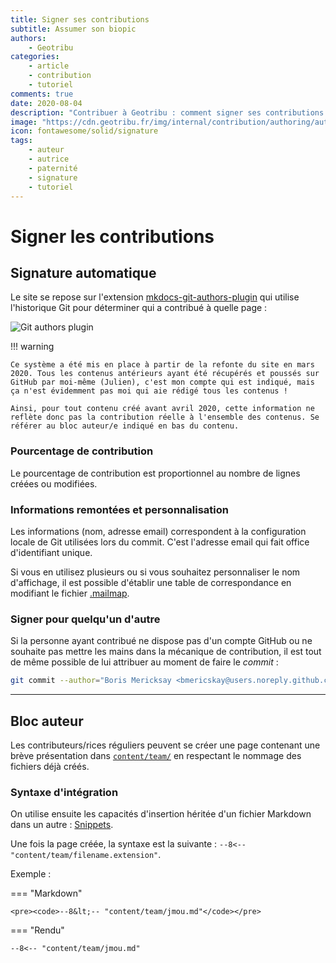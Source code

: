 ```yaml
---
title: Signer ses contributions
subtitle: Assumer son biopic
authors:
    - Geotribu
categories:
    - article
    - contribution
    - tutoriel
comments: true
date: 2020-08-04
description: "Contribuer à Geotribu : comment signer ses contributions au site."
image: "https://cdn.geotribu.fr/img/internal/contribution/authoring/auto_from_git_log.png"
icon: fontawesome/solid/signature
tags:
    - auteur
    - autrice
    - paternité
    - signature
    - tutoriel
---
```


<!-- markdownlint-disable MD046 -->

# Signer les contributions

## Signature automatique

Le site se repose sur l'extension [mkdocs-git-authors-plugin](https://github.com/timvink/mkdocs-git-authors-plugin) qui utilise l'historique Git pour déterminer qui a contribué à quelle page :

![Git authors plugin](https://cdn.geotribu.fr/img/internal/contribution/authoring/auto_from_git_log.png "Exemple de la liste des personnes ayant contribué à une page")

!!! warning

    Ce système a été mis en place à partir de la refonte du site en mars 2020. Tous les contenus antérieurs ayant été récupérés et poussés sur GitHub par moi-même (Julien), c'est mon compte qui est indiqué, mais ça n'est évidemment pas moi qui aie rédigé tous les contenus !

    Ainsi, pour tout contenu créé avant avril 2020, cette information ne reflète donc pas la contribution réelle à l'ensemble des contenus. Se référer au bloc auteur/e indiqué en bas du contenu.

### Pourcentage de contribution

Le pourcentage de contribution est proportionnel au nombre de lignes créées ou modifiées.

### Informations remontées et personnalisation

Les informations (nom, adresse email) correspondent à la configuration locale de Git utilisées lors du commit. C'est l'adresse email qui fait office d'identifiant unique.

Si vous en utilisez plusieurs ou si vous souhaitez personnaliser le nom d'affichage, il est possible d'établir une table de correspondance en modifiant le fichier [.mailmap](https://github.com/geotribu/website/blob/master/.mailmap).

### Signer pour quelqu'un d'autre

Si la personne ayant contribué ne dispose pas d'un compte GitHub ou ne souhaite pas mettre les mains dans la mécanique de contribution, il est tout de même possible de lui attribuer au moment de faire le _commit_ :

```bash
git commit --author="Boris Mericksay <bmericskay@users.noreply.github.com>"
```

----

## Bloc auteur

Les contributeurs/rices réguliers peuvent se créer une page contenant une brève présentation dans [`content/team/`](https://github.com/geotribu/website/new/master/content/team) en respectant le nommage des fichiers déjà créés.

### Syntaxe d'intégration

On utilise ensuite les capacités d'insertion héritée d'un fichier Markdown dans un autre : [Snippets](https://facelessuser.github.io/pymdown-extensions/extensions/snippets/).

Une fois la page créée, la syntaxe est la suivante : `--8<-- "content/team/filename.extension"`.

Exemple :

=== "Markdown"

    <pre><code>--8&lt;-- "content/team/jmou.md"</code></pre>

=== "Rendu"

    --8<-- "content/team/jmou.md"
